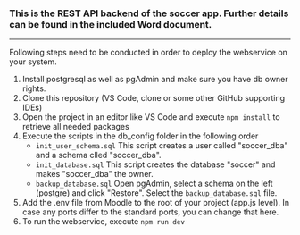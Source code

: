 ### This is the REST API backend of the soccer app. Further details can be found in the included Word document.
***

Following steps need to be conducted in order to deploy the webservice on your system.

1) Install postgresql as well as pgAdmin and make sure you have db owner rights.
2) Clone this repository (VS Code, clone or some other GitHub supporting IDEs)
3) Open the project in an editor like VS Code and execute `npm install` to retrieve all needed packages
4) Execute the scripts in the db_config folder in the following order
   - `init_user_schema.sql`    This script creates a user called "soccer_dba" and a schema clled "soccer_dba".
   - `init_database.sql`      This script creates the database "soccer" and makes "soccer_dba" the owner.
   - `backup_database.sql`    Open pgAdmin, select a schema on the left (postgre) and click "Restore". Select the `backup_database.sql` file.
5) Add the .env file from Moodle to the root of your project (app.js level). In case any ports differ to the standard ports, you can change that here.
6) To run the webservice, execute `npm run dev`
